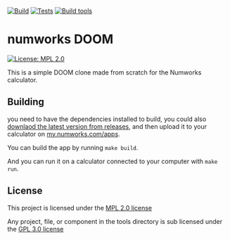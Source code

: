 [![Build](https://github.com/riley0122/numworks_doom/actions/workflows/build.yml/badge.svg)](https://github.com/riley0122/numworks_doom/actions/workflows/build.yml)   [![Tests](https://github.com/riley0122/numworks_doom/actions/workflows/test.yml/badge.svg)](https://github.com/riley0122/numworks_doom/actions/workflows/test.yml)   [![Build tools](https://github.com/riley0122/numworks_doom/actions/workflows/build_tools.yml/badge.svg)](https://github.com/riley0122/numworks_doom/actions/workflows/build_tools.yml)
# numworks DOOM

[![License: MPL 2.0](https://img.shields.io/badge/License-MPL_2.0-brightgreen.svg)](https://opensource.org/licenses/MPL-2.0)

This is a simple DOOM clone made from scratch for the Numworks calculator.

## Building

you need to have the dependencies installed to build, you could also [downlaod the latest version from releases](https://github.com/riley0122/numworks_doom/releases/latest), and then upload it to your calculator on [my.numworks.com/apps](https://my.numworks.com/apps).

You can build the app by running
`
make build
`.

And you can run it on a calculator connected to your computer with
`
make run
`.

## License

This project is licensed under the [MPL 2.0 license](https://mozilla.org/MPL/2.0/)

Any project, file, or component in the tools directory is sub licensed under the [GPL 3.0 license](https://www.gnu.org/licenses/gpl-3.0.html)